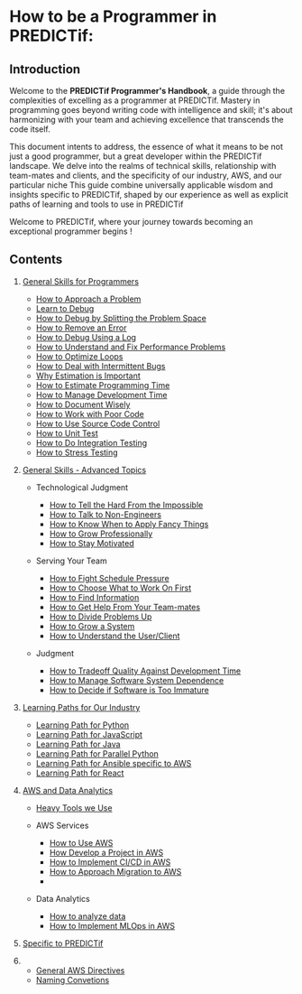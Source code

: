 # How to be a Programmer in PREDICTif:

## Introduction

Welcome to the **PREDICTif Programmer's Handbook**, a guide through the complexities of excelling as a programmer at PREDICTif. Mastery in programming goes beyond writing code with intelligence and skill; it's about harmonizing with your team and achieving excellence that transcends the code itself.

This document intents to address, the essence of what it means to be not just a good programmer, but a great developer within the PREDICTif landscape. We delve into the realms of technical skills, relationship with team-mates and clients, and the specificity of our industry, AWS, and our particular niche This guide combine universally applicable wisdom and insights specific to PREDICTif, shaped by our experience as well as explicit paths of learning and tools to use in PREDICTif

Welcome to PREDICTif, where your journey towards becoming an exceptional programmer begins !

## Contents

1. [General Skills for Programmers](1-Beginner)

   - [How to Approach a Problem](1-Beginner/Personal-Skills/01-Learn-To-Debug.md)
   - [Learn to Debug](1-Beginner/Personal-Skills/01-Learn-To-Debug.md)
   - [How to Debug by Splitting the Problem Space](1-Beginner/Personal-Skills/02-How-to-Debug-by-Splitting-the-Problem-Space.md)
   - [How to Remove an Error](1-Beginner/Personal-Skills/03-How-to-Remove-an-Error.md)
   - [How to Debug Using a Log](1-Beginner/Personal-Skills/04-How-to-Debug-Using-a-Log.md)
   - [How to Understand and Fix Performance Problems](1-Beginner/Personal-Skills/05-How-to-Understand-Performance-Problems.md)
   - [How to Optimize Loops](1-Beginner/Personal-Skills/07-How-to-Optimize-Loops.md)
   - [How to Deal with Intermittent Bugs](1-Beginner/Personal-Skills/10-How-to-Deal-with-Intermittent-Bugs.md)
   - [Why Estimation is Important](1-Beginner/Team-Skills/01-Why-Estimation-is-Important.md)
   - [How to Estimate Programming Time](1-Beginner/Team-Skills/02-How-to-Estimate-Programming-Time.md)
   - [How to Manage Development Time](2-Intermediate/Team-Skills/01-How-to-Manage-Development-Time.md)
   - [How to Document Wisely](1-Beginner/Team-Skills/05-How-to-Document-Wisely.md)
   - [How to Work with Poor Code](1-Beginner/Team-Skills/06-How-to-Work-with-Poor-Code.md)
   - [How to Use Source Code Control](1-Beginner/Team-Skills/07-How-to-Use-Source-Code-Control.md)
   - [How to Unit Test](1-Beginner/Team-Skills/08-How-to-Unit-Test.md)
   - [How to Do Integration Testing](2-Intermediate/Personal-Skills/08-How-to-Do-Integration-Testing.md)
   - [How to Stress Testing](2-Intermediate/Personal-Skills/04-How-to-Stress-Test.md)


2. [General Skills - Advanced Topics](3-Advanced)
   - Technological Judgment
     - [How to Tell the Hard From the Impossible](3-Advanced/Technical-Judgment/01-How-to-Tell-the-Hard-From-the-Impossible.md)
     - [How to Talk to Non-Engineers](2-Intermediate/Judgment/08-How-to-Talk-to-Non-Engineers.md)
     - [How to Know When to Apply Fancy Things](en/2-Intermediate/Judgment/07-How-to-Know-When-to-Apply-Fancy-Computer-Science.md)
     - [How to Grow Professionally](2-Intermediate/Judgment/05-How-to-Grow-Professionally.md)
     - [How to Stay Motivated](2-Intermediate/Personal-Skills/01-How-to-Stay-Motivated.md)

   - Serving Your Team
     - [How to Fight Schedule Pressure](3-Advanced/Compromising-Wisely/01-How-to-Fight-Schedule-Pressure.md)
     - [How to Choose What to Work On First](3-Advanced/Serving-Your-Team/02-How-to-Choose-What-to-Work-On.md)
     - [How to Find Information](1-Beginner/Team-Skills/03-How-to-Find-Out-Information.md)
     - [How to Get Help From Your Team-mates](3-Advanced/Serving-Your-Team/03-How-to-Get-the-Most-From-Your-Teammates.md)
     - [How to Divide Problems Up](3-Advanced/Serving-Your-Team/04-How-to-Divide-Problems-Up.md)
     - [How to Grow a System](3-Advanced/Serving-Your-Team/07-How-to-Grow-a-System.md)
     - [How to Understand the User/Client](3-Advanced/Compromising-Wisely/02-How-to-Understand-the-User.md)

   - Judgment
     - [How to Tradeoff Quality Against Development Time](2-Intermediate/Judgment/01-How-to-Tradeoff-Quality-Against-Development-Time.md)
     - [How to Manage Software System Dependence](2-Intermediate/Judgment/02-How-to-Manage-Software-System-Dependence.md)
     - [How to Decide if Software is Too Immature](2-Intermediate/Judgment/03-How-to-Decide-if-Software-is-Too-Immature.md)


3. [Learning Paths for Our Industry](4-Skills)

   - [Learning Path for Python](4-Skills/01-Learning-Path-for-Python.md)
   - [Learning Path for JavaScript](4-Skills/02-Learning-Path-for-JavaScript.md)
   - [Learning Path for Java](4-Skills/03-Learning-Path-for-Java.md)
   - [Learning Path for Parallel Python](4-Skills/04-Learning-Path-for-Parallel-Programming.md)
   - [Learning Path for Ansible specific to AWS](4-Skills/04-Learning-Path-for-Parallel-Programming.md)
   - [Learning Path for React](4-Skills/04-Learning-Path-for-Parallel-Programming.md)

4. [AWS and Data Analytics](5-AWS)

   - [Heavy Tools we Use](2-Intermediate/Personal-Skills/10-Heavy-Tools.md)

   - AWS Services

     - [How to Use AWS](5-AWS/01-How-to-Use-AWS.md)
     - [How Develop a Project in AWS](5-AWS/03-How-to-develop-a-project-in-AWS.md)
     - [How to Implement CI/CD in AWS](5-AWS/03-How-to-develop-a-project-in-AWS.md)
     - [How to Approach Migration to AWS](5-AWS/04-How-to-Approach-Migration-to-AWS.md)
     -

   - Data Analytics

     - [How to analyze data](2-Intermediate/Personal-Skills/11-How-to-analyze-data.md)
     - [How to  Implement MLOps in AWS](2-Intermediate/Personal-Skills/11-How-to-analyze-data.md)

5. [Specific to PREDICTif](5-Specific)
6.
      - [General AWS Directives](5-Specific/00-General-AWS-Directives.md)
      - [Naming Convetions](5-Specific/01-Naming-Conventions.md)
